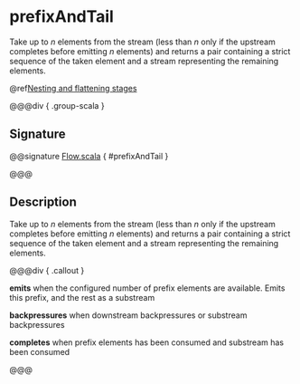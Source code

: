 # prefixAndTail

Take up to *n* elements from the stream (less than *n* only if the upstream completes before emitting *n* elements) and returns a pair containing a strict sequence of the taken element and a stream representing the remaining elements.

@ref[Nesting and flattening stages](../index.md#nesting-and-flattening-stages)

@@@div { .group-scala }

## Signature

@@signature [Flow.scala]($akka$/akka-stream/src/main/scala/akka/stream/scaladsl/Flow.scala) { #prefixAndTail }

@@@

## Description

Take up to *n* elements from the stream (less than *n* only if the upstream completes before emitting *n* elements)
and returns a pair containing a strict sequence of the taken element and a stream representing the remaining elements.


@@@div { .callout }

**emits** when the configured number of prefix elements are available. Emits this prefix, and the rest as a substream

**backpressures** when downstream backpressures or substream backpressures

**completes** when prefix elements has been consumed and substream has been consumed

@@@


